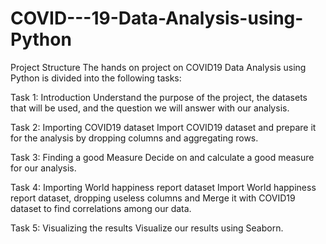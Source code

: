 # COVID---19-Data-Analysis-using-Python

Project Structure
The hands on project on COVID19 Data Analysis using Python is divided into the following tasks:

Task 1: Introduction
Understand the purpose of the project, the datasets that will be used, and the question we will answer with our analysis. 

Task 2: Importing COVID19 dataset 
Import COVID19 dataset and prepare it for the analysis by dropping columns and aggregating rows.

Task 3: Finding a good Measure 
Decide on and calculate a good measure for our analysis.

Task 4: Importing World happiness report dataset 
Import World happiness report dataset, dropping useless columns and Merge it with COVID19 dataset to find correlations among our data.

Task 5: Visualizing the results 
Visualize our results using Seaborn.
